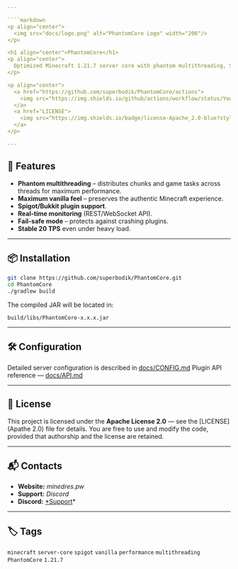 ```yaml
---

````markdown
<p align="center">
  <img src="docs/logo.png" alt="PhantomCore Logo" width="200"/>
</p>

<h1 align="center">PhantomCore</h1>
<p align="center">
  Optimized Minecraft 1.21.7 server core with phantom multithreading, Spigot plugin support, and maximum vanilla experience.
</p>

<p align="center">
  <a href="https://github.com/superbodik/PhantomCore/actions">
    <img src="https://img.shields.io/github/actions/workflow/status/YourName/PhantomCore/build.yml?style=flat-square" alt="Build Status"/>
  </a>
  <a href="LICENSE">
    <img src="https://img.shields.io/badge/license-Apache_2.0-blue?style=flat-square" alt="License"/>
  </a>
</p>

---
```


## 🚀 Features
- **Phantom multithreading** – distributes chunks and game tasks across threads for maximum performance.
- **Maximum vanilla feel** – preserves the authentic Minecraft experience.
- **Spigot/Bukkit plugin support**.
- **Real-time monitoring** (REST/WebSocket API).
- **Fail-safe mode** – protects against crashing plugins.
- **Stable 20 TPS** even under heavy load.

---

## 📦 Installation
```bash
git clone https://github.com/superbodik/PhantomCore.git
cd PhantomCore
./gradlew build
````

The compiled JAR will be located in:

```
build/libs/PhantomCore-x.x.x.jar
```

---

## 🛠 Configuration

Detailed server configuration is described in [docs/CONFIG.md](docs/CONFIG.md)
Plugin API reference — [docs/API.md](docs/API.md)

---

## 📜 License

This project is licensed under the **Apache License 2.0** — see the [LICENSE](Apathe 2.0) file for details.
You are free to use and modify the code, provided that authorship and the license are retained.

---

## 📬 Contacts

* **Website:** *minedres.pw*
* **Support:** *Discord*
* **Discord:** [*Support](https://discord.gg/ehU9pk8KMF)*

---

## 🏷️ Tags

`minecraft` `server-core` `spigot` `vanilla` `performance` `multithreading` `PhantomCore` `1.21.7`

```

